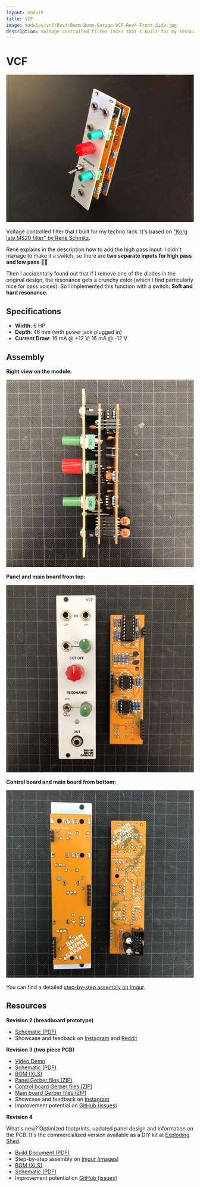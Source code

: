 ```yaml
---
layout: module
title: VCF
image: modules/vcf/Rev4/Bumm-Bumm-Garage-VCF-Rev4-Front-Side.jpg
description: Voltage controlled filter (VCF) that I built for my techno rack.
---
```


# VCF

![](Rev4/Bumm-Bumm-Garage-VCF-Rev4-Front-Side.jpg)

Voltage controlled filter that I built for my techno rack. It's based on ["Korg late MS20 filter" by René Schmitz](https://www.schmitzbits.de/ms20.html).

René explains in the description how to add the high pass input. I didn't manage to make it a switch, so there are **two separate inputs for high pass and low pass** 🤷‍♂️

Then I accidentally found out that if I remove one of the diodes in the original design, the resonance gets a crunchy color (which I find particularly nice for bass voices). So I implemented this function with a switch: **Soft and hard resonance**.

## Specifications

* **Width**: 6 HP
* **Depth**: 46 mm (with power jack plugged in)
* **Current Draw**: 16 mA @ +12 V; 16 mA @ -12 V

## Assembly

**Right view on the module:**

![](Rev4/Bumm-Bumm-Garage-VCF-Rev4-Right.jpg)

**Panel and main board from top:**

![](Rev4/Bumm-Bumm-Garage-VCF-Rev4-Top.jpg)

**Control board and main board from bottom:**

![](Rev4/Bumm-Bumm-Garage-VCF-Rev4-Bottom.jpg)

You can find a detailed [step-by-step assembly on Imgur](https://imgur.com/gallery/s64xE1T).

## Resources

**Revision 2 (breadboard prototype)**

* [Schematic (PDF)](Rev2/Bumm-Bumm-Garage-VCF-Rev2-Schematic.pdf)
* Showcase and feedback on [Instagram](https://www.instagram.com/p/CT4t3L1NxrV/) and [Reddit](https://www.reddit.com/r/synthdiy/comments/ppebad/vcf_lp_hp_ms20_inspired/)

**Revision 3 (two piece PCB)**

* [Video Demo](https://www.youtube.com/watch?v=bDhkRAk-1UY)
* [Schematic (PDF)](Rev3/Bumm-Bumm-Garage-VCF-Rev3-Schematic.pdf)
* [BOM (XLS)](Rev3/Bumm-Bumm-Garage-VCF-Rev3-BOM.xls)
* [Panel Gerber files (ZIP)](Rev3/Bumm-Bumm-Garage-VCF-Rev3-PCB-Gerber-Panel.zip)
* [Control board Gerber files (ZIP)](Rev3/Bumm-Bumm-Garage-VCF-Rev3-PCB-Gerber-Control_Board.zip)
* [Main board Gerber files (ZIP)](Rev3/Bumm-Bumm-Garage-VCF-Rev3-PCB-Gerber-Main_Board.zip)
* Showcase and feedback on [Instagram](https://www.instagram.com/p/CWIzVhPtUZS/)
* Improvement potential on [GitHub (issues)](https://github.com/bummbummgarage/bummbummgarage.github.io/issues?q=is%3Aissue+is%3Aopen+%5BVCF+Rev3%5D)

**Revision 4**

What's new? Optimized footprints, updated panel design and information on the PCB. It's the commercialized version available as a DIY kit at [Exploding Shed](https://www.exploding-shed.com/).

* [Build Document (PDF)](Rev4/Bumm-Bumm-Garage-VCF-Rev4-Build_Doc.pdf)
* Step-by-step assembly on [Imgur (images)](https://imgur.com/gallery/s64xE1T)
* [BOM (XLS)](Rev4/Bumm-Bumm-Garage-VCF-Rev4-BOM.xls)
* [Schematic (PDF)](Rev4/Bumm-Bumm-Garage-VCF-Rev4-Schematic.pdf)
* Improvement potential on [GitHub (issues)](https://github.com/bummbummgarage/bummbummgarage.github.io/issues?q=is%3Aissue+is%3Aopen+%5BVCF+Rev4%5D)
